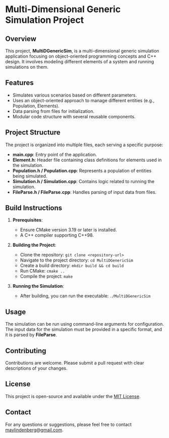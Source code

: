 # Multi-Dimensional Generic Simulation Project

## Overview
This project, **MultiDGenericSim**, is a multi-dimensional generic simulation application focusing on object-oriented programming concepts and C++ design. It involves modeling different elements of a system and running simulations on them.

## Features
- Simulates various scenarios based on different parameters.
- Uses an object-oriented approach to manage different entities (e.g., Population, Elements).
- Data parsing from files for initialization.
- Modular code structure with several reusable components.

## Project Structure
The project is organized into multiple files, each serving a specific purpose:

- **main.cpp**: Entry point of the application.
- **Element.h**: Header file containing class definitions for elements used in the simulation.
- **Population.h / Population.cpp**: Represents a population of entities being simulated.
- **Simulation.h / Simulation.cpp**: Contains logic related to running the simulation.
- **FileParse.h / FileParse.cpp**: Handles parsing of input data from files.

## Build Instructions
1. **Prerequisites**:
   - Ensure CMake version 3.19 or later is installed.
   - A C++ compiler supporting C++98.

2. **Building the Project**:
   - Clone the repository: `git clone <repository-url>`
   - Navigate to the project directory: `cd MultiDGenericSim`
   - Create a build directory: `mkdir build && cd build`
   - Run CMake: `cmake ..`
   - Compile the project: `make`

3. **Running the Simulation**:
   - After building, you can run the executable: `./MultiDGenericSim`

## Usage
The simulation can be run using command-line arguments for configuration. The input data for the simulation must be provided in a specific format, and it is parsed by **FileParse**.

## Contributing
Contributions are welcome. Please submit a pull request with clear descriptions of your changes.

## License
This project is open-source and available under the [MIT License](LICENSE).

## Contact
For any questions or suggestions, please feel free to contact maylindenberg@gmail.com.
